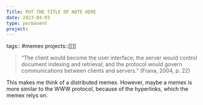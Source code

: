 ```yaml
---
Title: PUT THE TITLE OF NOTE HERE
date: 2023-04-03
type: permanent
project:
---
```


tags::  #memex 
projects::[[]]

> “The client would become the user interface; the server would control document indexing and retrieval; and the protocol would govern communications between clients and servers.” (Frana, 2004, p. 22) 

This makes me think of a distributed memex. However, maybe a memex is more similar to the WWW protocol, because of the hyperlinks, which the memex relys on.